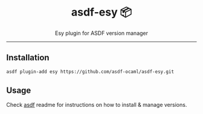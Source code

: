 <div align="center">
<h1>asdf-esy 📦</h1>
Esy plugin for ASDF version manager
</div>
<hr />

## Installation

```bash
asdf plugin-add esy https://github.com/asdf-ocaml/asdf-esy.git
```

## Usage

Check [asdf](https://github.com/asdf-vm/asdf) readme for instructions on how to
install & manage versions.
